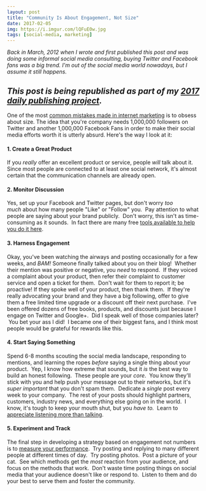 ```yaml
---
layout: post
title: "Community Is About Engagement, Not Size"
date: 2017-02-05
img: https://i.imgur.com/lQFuE0w.jpg
tags: [social-media, marketing]
---
```

*Back in March, 2012 when I wrote and first published this post and was doing some informal social media consulting, buying Twitter and Facebook fans was a big trend. I'm out of the social media world nowadays, but I assume it still happens.*

*This post is being republished as part of my [2017 daily publishing project](https://www.karllhughes.com/posts/2017-writing-goal).*
-----

One of the most [common mistakes made in internet marketing](http://www.forbes.com/2010/08/06/facebook-online-communities-engagement-communispace-cmo-network.html) is to obsess about size. The idea that you're company needs 1,000,000 followers on Twitter and another 1,000,000 Facebook Fans in order to make their social media efforts worth it is utterly absurd. Here's the way I look at it: 

#### 1. Create a Great Product
If you _really_ offer an excellent product or service, people _will_ talk about it. Since most people are connected to at least one social network, it's almost certain that the communication channels are already open. 

#### 2. Monitor Discussion
Yes, set up your Facebook and Twitter pages, but don't worry _too much_ about how many people "Like" or "Follow" you.  Pay attention to what people are saying about your brand publicly.  Don't worry, this isn't as time-consuming as it sounds.  In fact there are many free [tools available to help you do it here](http://www.socialmediaexaminer.com/4-free-tools-to-help-you-socially-monitor-your-brand/). 

#### 3. Harness Engagement
Okay, you've been watching the airways and posting occasionally for a few weeks, and _BAM!_ Someone finally talked about you on their blog!  Whether their mention was positive or negative, you _need_ to respond.  If they voiced a complaint about your product, then refer their complaint to customer service and open a ticket for them.  Don't wait for them to report it; be proactive! If they spoke well of your product, then thank them.  If they're really advocating your brand and they have a big following, offer to give them a free limited time upgrade or a discount off their next purchase.  I've been offered dozens of free books, products, and discounts just because I engage on Twitter and Google+.  Did I speak well of those companies later?  You bet your ass I did!  I became one of their biggest fans, and I think most people would be grateful for rewards like this. 

#### 4. Start Saying Something
Spend 6-8 months scouting the social media landscape, responding to mentions, and learning the ropes _before_ saying a single thing about your product.  Yep, I know how extreme that sounds, but it _is_ the best way to build an honest following.  These people are your _core_.  You know they'll stick with you and help push your message out to their networks, but it's _super important_ that you don't spam them.  Dedicate a _single_ post every week to your company.  The rest of your posts should highlight partners, customers, industry news, and everything else going on in the world.  I know, it's tough to keep your mouth shut, but you _have to._  Learn to [appreciate listening more than talking](http://www.rogerdarlington.me.uk/Listening.html). 

#### 5. Experiment and Track
The final step in developing a strategy based on engagement not numbers is to [measure your performance](http://www.singlegrain.com/blog/10-ways-to-measure-social-media-engagement/).  Try posting and replying to many different people at different times of day.  Try posting photos.  Post a picture of your cat.  See which methods get the _most_ reaction from your audience, and focus on the methods that work.  Don't waste time posting things on social media that your audience doesn't like or respond to.  Listen to them and do your best to serve them and foster the community.
